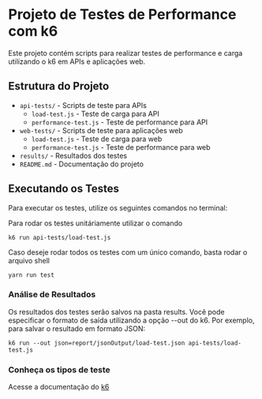 # Projeto de Testes de Performance com k6

Este projeto contém scripts para realizar testes de performance e carga utilizando o k6 em APIs e aplicações web.

## Estrutura do Projeto

- `api-tests/` - Scripts de teste para APIs
  - `load-test.js` - Teste de carga para API
  - `performance-test.js` - Teste de performance para API
- `web-tests/` - Scripts de teste para aplicações web
  - `load-test.js` - Teste de carga para web
  - `performance-test.js` - Teste de performance para web
- `results/` - Resultados dos testes
- `README.md` - Documentação do projeto

## Executando os Testes

Para executar os testes, utilize os seguintes comandos no terminal:

Para rodar os testes unitáriamente utilizar o comando

```
k6 run api-tests/load-test.js
```

Caso deseje rodar todos os testes com um único comando, basta rodar o arquivo shell

```
yarn run test
```

### Análise de Resultados

Os resultados dos testes serão salvos na pasta results. Você pode especificar o formato de saída utilizando a opção --out do k6. Por exemplo, para salvar o resultado em formato JSON:

```
k6 run --out json=report/jsonOutput/load-test.json api-tests/load-test.js
```

### Conheça os tipos de teste

Acesse a documentação do [k6](https://grafana.com/docs/k6/latest/testing-guides/test-types/)
